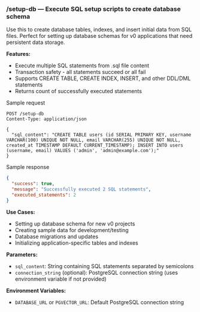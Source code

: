 ### /setup-db — Execute SQL setup scripts to create database schema

Use this to create database tables, indexes, and insert initial data from SQL files. Perfect for setting up database schemas for v0 applications that need persistent data storage.

**Features:**
- Execute multiple SQL statements from .sql file content
- Transaction safety - all statements succeed or all fail
- Supports CREATE TABLE, CREATE INDEX, INSERT, and other DDL/DML statements
- Returns count of successfully executed statements

Sample request
```http
POST /setup-db
Content-Type: application/json

{
  "sql_content": "CREATE TABLE users (id SERIAL PRIMARY KEY, username VARCHAR(100) UNIQUE NOT NULL, email VARCHAR(255) UNIQUE NOT NULL, created_at TIMESTAMP DEFAULT CURRENT_TIMESTAMP); INSERT INTO users (username, email) VALUES ('admin', 'admin@example.com');"
}
```

Sample response
```json
{
  "success": true,
  "message": "Successfully executed 2 SQL statements",
  "executed_statements": 2
}
```

**Use Cases:**
- Setting up database schema for new v0 projects
- Creating sample data for development/testing
- Database migrations and updates
- Initializing application-specific tables and indexes

**Parameters:**
- `sql_content`: String containing SQL statements separated by semicolons
- `connection_string` (optional): PostgreSQL connection string (uses environment variable if not provided)

**Environment Variables:**
- `DATABASE_URL` or `PGVECTOR_URL`: Default PostgreSQL connection string
